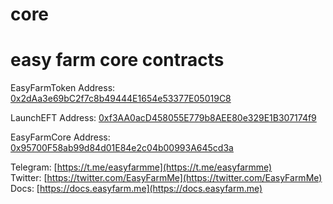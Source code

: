# core
# easy farm core contracts

EasyFarmToken Address: [0x2dAa3e69bC2f7c8b49444E1654e53377E05019C8](https://bscscan.com/address/0x2dAa3e69bC2f7c8b49444E1654e53377E05019C8#code) 

LaunchEFT Address: [0xf3AA0acD458055E779b8AEE80e329E1B307174f9](https://bscscan.com/address/0xf3AA0acD458055E779b8AEE80e329E1B307174f9#code) 

EasyFarmCore Address: [0x95700F58ab99d84d01E84e2c04b00993A645cd3a](https://bscscan.com/address/0x95700F58ab99d84d01E84e2c04b00993A645cd3a#code) 

Telegram: [https://t.me/easyfarmme](https://t.me/easyfarmme)  
Twitter: [https://twitter.com/EasyFarmMe](https://twitter.com/EasyFarmMe)  
Docs: [https://docs.easyfarm.me](https://docs.easyfarm.me)
